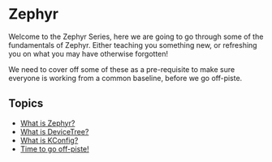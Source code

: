 # Zephyr

Welcome to the Zephyr Series, here we are going to go through some of the fundamentals of Zephyr. Either teaching you something new, or refreshing you on what you may have otherwise forgotten!

We need to cover off some of these as a pre-requisite to make sure everyone is working from a common baseline, before we go off-piste.

## Topics

- [What is Zephyr?](zephyr/what)
- [What is DeviceTree?](zephyr/devicetree)
- [What is KConfig?](zephyr/kconfig)
- [Time to go off-piste!](zephyr/off-piste)
